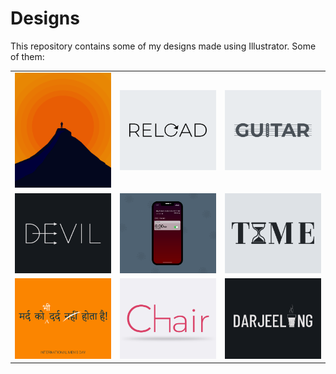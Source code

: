 # Designs
This repository contains some of my designs made using Illustrator.
Some of them:
<table>
    <tr>
      <td><img src="2020-11/png/15.11.2020.png"></td>
      <td><img src="2020-11/png/25.11.2020.png"></td>
      <td><img src="2020-12/png/02.12.2020.png"></td>
    </tr>
    <tr>
      <td><img src="2020-12/png/10.12.2020.png"></td>
      <td><img src="2020-11/png/19.11.2020 - 2.png"></td>
      <td><img src="2020-11/png/16.11.2020.png"></td>
    </tr>
    <tr>
      <td><img src="2020-11/png/19.11.2020.png"></td>
      <td><img src="2020-11/png/17.11.2020.png"></td>
      <td><img src="2020-12/png/31.12.2020.png"></td>
    </tr>
</table>
